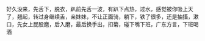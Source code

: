 好久没来，先舌下，脱衣，趴前先舌一波，有趴下点热，过水，感觉被你吸上天了，翘起，转过身继续舌，亲妹妹，不让正面骑，躺下，铁了很多，还是抽搐，漱口，先女上屁股磨，后入磨，最后换手出，扣菊，碰下嘴下班，广东方言，下班喝酒